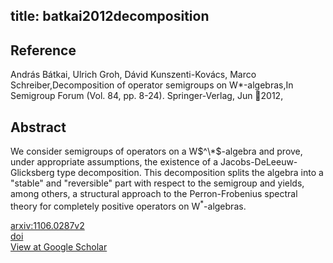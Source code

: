 title: batkai2012decomposition
---


## Reference

András Bátkai, Ulrich Groh, Dávid Kunszenti-Kovács, Marco Schreiber,Decomposition of operator semigroups on W*-algebras,In Semigroup Forum (Vol. 84, pp. 8-24). Springer-Verlag, Jun 2012,

## Abstract 
  We consider semigroups of operators on a W$^\*$-algebra and prove, under
appropriate assumptions, the existence of a Jacobs-DeLeeuw-Glicksberg type
decomposition. This decomposition splits the algebra into a "stable" and
"reversible" part with respect to the semigroup and yields, among others, a
structural approach to the Perron-Frobenius spectral theory for completely
positive operators on W$^*$-algebras.

    

[arxiv:1106.0287v2](https://arxiv.org/abs/1106.0287v2)    
[doi]()    
[View at Google Scholar]()
